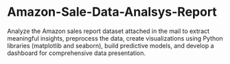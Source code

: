 # Amazon-Sale-Data-Analsys-Report
Analyze the Amazon sales report dataset attached in the mail to extract meaningful insights, preprocess the data, create visualizations using Python libraries (matplotlib and seaborn), build predictive models, and develop a dashboard for comprehensive data presentation.
